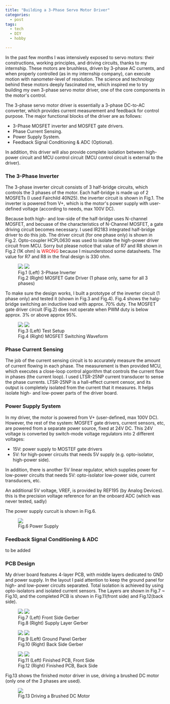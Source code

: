 ```yaml
---
title: "Building a 3-Phase Servo Motor Driver"
categories:
  - post
tags:
  - tech
  - DIY
  - hobby

---
```


In the past few months I was intensively exposed to servo motors: their constructions, working principles, and driving circuits, thanks to my internship. These motors are brushless, driven by 3-phase AC currents, and when properly controlled (as in my internship company), can execute motion with nanometer-level of resolution. The science and technology behind these motors deeply fascinated me, which inspired me to try building my own 3-phase servo motor driver, one of the core components in the motor's control.

The 3-phase servo motor driver is essentially a 3-phase DC-to-AC converter, which provides current measurement and feedback for control purpose. The major functional blocks of the driver are as follows:

  * 3-Phase MOSFET inverter and MOSFET gate drivers.
  * Phase Current Sensing.
  * Power Supply System.
  * Feedback Signal Conditioning & ADC (Optional).

In addition, this driver will also provide complete isolation between high-power circuit and MCU control circuit (MCU control circuit is external to the driver).

### The 3-Phase Inverter

The 3-phase inverter circuit consists of 3 half-bridge circuits, which controls the 3 phases of the motor. Each half-bridge is made up of 2 MOSFETs (I used Fairchild 40N25). the inverter circuit is shown in Fig.1. The inverter is powered from V+, which is the motor's power supply with user-defined voltage (according to needs, max 100V DC).

Because both high- and low-side of the half-bridge uses N-channel MOSFET, and becuase of the characteristics of N-Channel MOSFET, a gate driving circuit becomes necessary. I used IR2183 integrated half-bridge driver to do this job. The driver circuit (for one phase only) is shown in Fig.2. Opto-coupler HCPL0630 was used to isolate the high-power driver circuit from MCU. Sorry but please notice that value of R7 and R8 shown in Fig.2 (1K ohm) is <span style="color:#F00000">WRONG</span> because I misunderstood some datasheets. The value for R7 and R8 in the final design is 330 ohm.

<figure class="half">
    <a href="/images/2014-05-10-Servo-Motor-Driver-Project/inverter.png"><img src="/images/2014-05-10-Servo-Motor-Driver-Project/inverter.png"></a>
    <a href="/images/2014-05-10-Servo-Motor-Driver-Project/gate-driver.png"><img src="/images/2014-05-10-Servo-Motor-Driver-Project/gate-driver.png"></a>
    <figcaption>Fig.1 (Left) 3-Phase Inverter</figcaption>
    <figcaption>Fig.2 (Right) MOSFET Gate Driver (1 phase only, same for all 3 phases)</figcaption>
</figure>

To make sure the design works, I built a prototype of the inverter circuit (1 phase only) and tested it (shown in Fig.3 and Fig.4). Fig.4 shows the halg-bridge switching an inductive load with approx. 70% duty. The MOSFET gate driver circuit (Fig.2) does not operate when PWM duty is below approx. 3% or above approx 95%.

<figure class="half">
    <a href="/images/2014-05-10-Servo-Motor-Driver-Project/test-gate-driver-1.jpg"><img src="/images/2014-05-10-Servo-Motor-Driver-Project/test-gate-driver-1.jpg"></a>
    <a href="/images/2014-05-10-Servo-Motor-Driver-Project/test-gate-driver-2.jpg"><img src="/images/2014-05-10-Servo-Motor-Driver-Project/test-gate-driver-2.jpg"></a>
    <figcaption>Fig.3 (Left) Test Setup</figcaption>
    <figcaption>Fig.4 (Right) MOSFET Switching Waveform</figcaption>
</figure>


### Phase Current Sensing

The job of the current sensing circuit is to accurately measure the amount of current flowing in each phase. The measurement is then provided MCU, which executes a close-loop control algorithm that controls the current flow in phases (the current loop). I used LTSR-25NP current transducer to sense the phase currents. LTSR-25NP is a hall-effect current censor, and its output is completely isolated from the current that it measures. It helps isolate high- and low-power parts of the driver board.


### Power Supply System

In my driver, the motor is powered from V+ (user-defined, max 100V DC). However, the rest of the system: MOSFET gate drivers, current sensors, etc, are powered from a separate power source, fixed at 24V DC. This 24V voltage is converted by switch-mode voltage regulators into 2 different voltages:

  * 15V: power supply to MOSTEF gate drivers
  * 5V: for high-power circuits that needs 5V supply (e.g. opto-isolator, high-power side).

In addition, there is another 5V linear regulator, which supplies power for low-power circuits that needs 5V: opto-isolator low-power side, current transducers, etc. 

An additional 5V voltage, VREF, is provided by REF195 (by Analog Devices). this is the precision voltage reference for an the onboard ADC (which was never tested, sadly)

The power supply curcuit is shown in Fig.6. 

<figure>
    <a href="/images/2014-05-10-Servo-Motor-Driver-Project/power-supply.png"><img src="/images/2014-05-10-Servo-Motor-Driver-Project/power-supply.png"></a>
    <figcaption>Fig.6 Power Supply</figcaption>
</figure>

### Feedback  Signal Conditioning & ADC


to be added

### PCB Design

My driver board features 4-layer PCB, with middle layers dedicated to GND and power supply. In the layout I paid attention to keep the ground panel for high- and low-power circuits separated. Total isolation is achieved by using opto-isolators and isolated current sensors. The Layers are shown in Fig.7 ~ Fig.10, and the completed PCB is shown in Fig.11(front side) and Fig.12(back side).

<figure class="half">
    <a href="/images/2014-05-10-Servo-Motor-Driver-Project/L1.png"><img src="/images/2014-05-10-Servo-Motor-Driver-Project/L1.png"></a>
    <a href="/images/2014-05-10-Servo-Motor-Driver-Project/supply.png"><img src="/images/2014-05-10-Servo-Motor-Driver-Project/supply.png"></a>
    <figcaption>Fig.7 (Left) Front Side Gerber</figcaption>
    <figcaption>Fig.8 (Right) Supply Layer Gerber</figcaption>
</figure>

<figure class="half">
    <a href="/images/2014-05-10-Servo-Motor-Driver-Project/gnd.png"><img src="/images/2014-05-10-Servo-Motor-Driver-Project/gnd.png"></a>
    <a href="/images/2014-05-10-Servo-Motor-Driver-Project/L4.png"><img src="/images/2014-05-10-Servo-Motor-Driver-Project/L4.png"></a>
    <figcaption>Fig.9 (Left) Ground Panel Gerber</figcaption>
    <figcaption>Fig.10 (Right) Back Side Gerber</figcaption>
</figure>

<figure class="half">
    <a href="/images/2014-05-10-Servo-Motor-Driver-Project/front-detail.png"><img src="/images/2014-05-10-Servo-Motor-Driver-Project/front-detail.png"></a>
    <a href="/images/2014-05-10-Servo-Motor-Driver-Project/back-detail.png"><img src="/images/2014-05-10-Servo-Motor-Driver-Project/back-detail.png"></a>
    <figcaption>Fig.11 (Left) Finished PCB, Front Side</figcaption>
    <figcaption>Fig.12 (Right) Finished PCB, Back Side</figcaption>
</figure>

Fig.13 shows the finished motor driver in use, driving a brushed DC motor (only one of the 3 phases are used).
<figure>
    <a href="/images/2014-05-10-Servo-Motor-Driver-Project/test-product.jpg"><img src="/images/2014-05-10-Servo-Motor-Driver-Project/test-product.jpg"></a>
    <figcaption>Fig.13 Driving a Brushed DC Motor</figcaption>
</figure>

